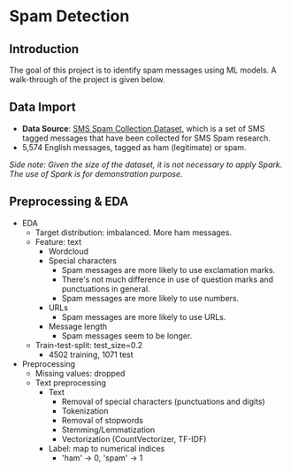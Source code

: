 # Spam Detection

## Introduction
The goal of this project is to identify spam messages using ML models. A walk-through of the project is given below.

## Data Import
- **Data Source**: [SMS Spam Collection Dataset](https://www.kaggle.com/uciml/sms-spam-collection-dataset), which is a set of SMS tagged messages that have been collected for SMS Spam research. 
- 5,574 English messages, tagged as ham (legitimate) or spam.

*Side note: Given the size of the dataset, it is not necessary to apply Spark. The use of Spark is for demonstration purpose.*

## Preprocessing & EDA
- EDA
  - Target distribution: imbalanced. More ham messages.
  - Feature: text
    - Wordcloud
    - Special characters
      - Spam messages are more likely to use exclamation marks.
      - There's not much difference in use of question marks and punctuations in general.
      - Spam messages are more likely to use numbers.
    - URLs
      - Spam messages are more likely to use URLs.
    - Message length
      - Spam messages seem to be longer.
  - Train-test-split: test_size=0.2
    - 4502 training, 1071 test
- Preprocessing
  - Missing values: dropped
  - Text preprocessing
    - Text
      - Removal of special characters (punctuations and digits)
      - Tokenization
      - Removal of stopwords
      - Stemming/Lemmatization
      - Vectorization (CountVectorizer, TF-IDF)
    - Label: map to numerical indices
      - 'ham' -> 0, 'spam' -> 1
